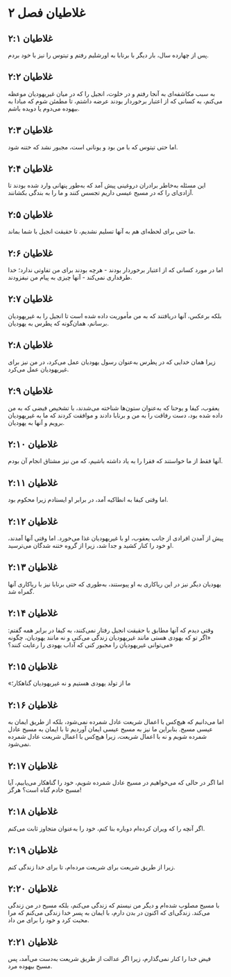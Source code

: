 # غلاطیان فصل ۲

## غلاطیان ۲:۱

پس از چهارده سال، بار دیگر با برنابا به اورشلیم رفتم و تیتوس را نیز با خود بردم.

## غلاطیان ۲:۲

به سبب مکاشفه‌ای به آنجا رفتم و در خلوت، انجیل را که در میان غیریهودیان موعظه می‌کنم، به کسانی که از اعتبار برخوردار بودند عرضه داشتم، تا مطمئن شوم که مبادا به بیهوده می‌دوم یا دویده باشم.

## غلاطیان ۲:۳

اما حتی تیتوس که با من بود و یونانی است، مجبور نشد که ختنه شود.

## غلاطیان ۲:۴

این مسئله به‌خاطر برادران دروغینی پیش آمد که به‌طور پنهانی وارد شده بودند تا آزادی‌ای را که در مسیح عیسی داریم تجسس کنند و ما را به بندگی بکشانند.

## غلاطیان ۲:۵

ما حتی برای لحظه‌ای هم به آنها تسلیم نشدیم، تا حقیقت انجیل با شما بماند.

## غلاطیان ۲:۶

اما در مورد کسانی که از اعتبار برخوردار بودند - هرچه بودند برای من تفاوتی ندارد؛ خدا طرفداری نمی‌کند - آنها چیزی به پیام من نیفزودند.

## غلاطیان ۲:۷

بلکه برعکس، آنها دریافتند که به من مأموریت داده شده است تا انجیل را به غیریهودیان برسانم، همان‌گونه که پطرس به یهودیان.

## غلاطیان ۲:۸

زیرا همان خدایی که در پطرس به‌عنوان رسول یهودیان عمل می‌کرد، در من نیز برای غیریهودیان عمل می‌کرد.

## غلاطیان ۲:۹

یعقوب، کیفا و یوحنا که به‌عنوان ستون‌ها شناخته می‌شدند، با تشخیص فیضی که به من داده شده بود، دست رفاقت را به من و برنابا دادند و موافقت کردند که ما به غیریهودیان برویم و آنها به یهودیان.

## غلاطیان ۲:۱۰

آنها فقط از ما خواستند که فقرا را به یاد داشته باشیم، که من نیز مشتاق انجام آن بودم.

## غلاطیان ۲:۱۱

اما وقتی کیفا به انطاکیه آمد، در برابر او ایستادم زیرا محکوم بود.

## غلاطیان ۲:۱۲

پیش از آمدن افرادی از جانب یعقوب، او با غیریهودیان غذا می‌خورد. اما وقتی آنها آمدند، او خود را کنار کشید و جدا شد، زیرا از گروه ختنه شدگان می‌ترسید.

## غلاطیان ۲:۱۳

یهودیان دیگر نیز در این ریاکاری به او پیوستند، به‌طوری که حتی برنابا نیز با ریاکاری آنها گمراه شد.

## غلاطیان ۲:۱۴

وقتی دیدم که آنها مطابق با حقیقت انجیل رفتار نمی‌کنند، به کیفا در برابر همه گفتم: «اگر تو که یهودی هستی مانند غیریهودیان زندگی می‌کنی و نه مانند یهودیان، چگونه می‌توانی غیریهودیان را مجبور کنی که آداب یهودی را رعایت کنند؟»

## غلاطیان ۲:۱۵

«ما از تولد یهودی هستیم و نه غیریهودیان گناهکار؛

## غلاطیان ۲:۱۶

اما می‌دانیم که هیچ‌کس با اعمال شریعت عادل شمرده نمی‌شود، بلکه از طریق ایمان به عیسی مسیح. بنابراین ما نیز به مسیح عیسی ایمان آوردیم تا با ایمان به مسیح عادل شمرده شویم و نه با اعمال شریعت، زیرا هیچ‌کس با اعمال شریعت عادل شمرده نمی‌شود.

## غلاطیان ۲:۱۷

اما اگر در حالی که می‌خواهیم در مسیح عادل شمرده شویم، خود را گناهکار می‌یابیم، آیا مسیح خادم گناه است؟ هرگز!

## غلاطیان ۲:۱۸

اگر آنچه را که ویران کرده‌ام دوباره بنا کنم، خود را به‌عنوان متجاوز ثابت می‌کنم.

## غلاطیان ۲:۱۹

زیرا از طریق شریعت برای شریعت مرده‌ام، تا برای خدا زندگی کنم.

## غلاطیان ۲:۲۰

با مسیح مصلوب شده‌ام و دیگر من نیستم که زندگی می‌کنم، بلکه مسیح در من زندگی می‌کند. زندگی‌ای که اکنون در بدن دارم، با ایمان به پسر خدا زندگی می‌کنم که مرا محبت کرد و خود را برای من داد.

## غلاطیان ۲:۲۱

فیض خدا را کنار نمی‌گذارم، زیرا اگر عدالت از طریق شریعت به‌دست می‌آمد، پس مسیح بیهوده مرد.
